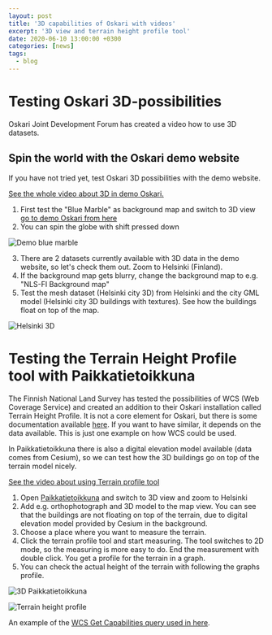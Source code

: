 ```yaml
---
layout: post
title: '3D capabilities of Oskari with videos'
excerpt: '3D view and terrain height profile tool'
date: 2020-06-10 13:00:00 +0300
categories: [news]
tags:
  - blog
---
```


# Testing Oskari 3D-possibilities

Oskari Joint Development Forum has created a video how to use 3D datasets.

## Spin the world with the Oskari demo website

If you have not tried yet, test Oskari 3D possibilities with the demo website.

[See the whole video about 3D in demo Oskari.](https://youtu.be/ISKkL1_-svc)

1. First test the "Blue Marble" as background map and switch to 3D view [go to demo Oskari from here](https://demo.oskari.org/)
2. You can spin the globe with shift pressed down

![Demo blue marble](/resources/demo_bluemarble.png)

3. There are 2 datasets currently available with 3D data in the demo website, so let's check them out. Zoom to Helsinki (Finland).
4. If the background map gets blurry, change the background map to e.g. "NLS-FI Background map"
5. Test the mesh dataset (Helsinki city 3D) from Helsinki and the city GML model (Helsinki city 3D buildings with textures). See how the buildings float on top of the map.

![Helsinki 3D](/resources/helsinki_3D.png)

# Testing the Terrain Height Profile tool with Paikkatietoikkuna

The Finnish National Land Survey has tested the possibilities of WCS (Web Coverage Service) and created an addition to their Oskari installation called Terrain Height Profile.
It is not a core element for Oskari, but there is some documentation available [here](https://github.com/nls-oskari/kartta.paikkatietoikkuna.fi/tree/develop/service-terrain-profile).
If you want to have similar, it depends on the data available. This is just one example on how WCS could be used.

In Paikkatietoikkuna there is also a digital elevation model available (data comes from Cesium), so we can test how the 3D buildings go on top of the terrain model nicely.

[See the video about using Terrain profile tool](https://youtu.be/CO9tqsSHe60)

1. Open [Paikkatietoikkuna](https://kartta.paikkatietoikkuna.fi/) and switch to 3D view and zoom to Helsinki
2. Add e.g. orthophotograph and 3D model to the map view.
   You can see that the buildings are not floating on top of the terrain, due to digital elevation model provided by Cesium in the background.
3. Choose a place where you want to measure the terrain.
4. Click the terrain profile tool and start measuring. The tool switches to 2D mode, so the measuring is more easy to do.
   End the measurement with double click. You get a profile for the terrain in a graph.
5. You can check the actual height of the terrain with following the graphs profile.

![3D Paikkatietoikkuna](/resources/3D_paikkatietoikkuna.png)

![Terrain height profile](/resources/terrainheightprofile.png)

An example of the [WCS Get Capabilities query used in here](https://beta-karttakuva.maanmittauslaitos.fi/wcs/service/ows?service=WCS&AcceptVersions=2.0.1&request=GetCapabilities).
